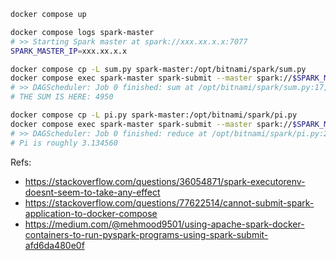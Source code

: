```sh
docker compose up

docker compose logs spark-master
# >> Starting Spark master at spark://xxx.xx.x.x:7077
SPARK_MASTER_IP=xxx.xx.x.x

docker compose cp -L sum.py spark-master:/opt/bitnami/spark/sum.py
docker compose exec spark-master spark-submit --master spark://$SPARK_MASTER_IP:7077 sum.py
# >> DAGScheduler: Job 0 finished: sum at /opt/bitnami/spark/sum.py:17, took 6.407227 s
# THE SUM IS HERE: 4950

docker compose cp -L pi.py spark-master:/opt/bitnami/spark/pi.py
docker compose exec spark-master spark-submit --master spark://$SPARK_MASTER_IP:7077 pi.py
# >> DAGScheduler: Job 0 finished: reduce at /opt/bitnami/spark/pi.py:24, took 6.588161 s
# Pi is roughly 3.134560
```

Refs:
- https://stackoverflow.com/questions/36054871/spark-executorenv-doesnt-seem-to-take-any-effect
- https://stackoverflow.com/questions/77622514/cannot-submit-spark-application-to-docker-compose
- https://medium.com/@mehmood9501/using-apache-spark-docker-containers-to-run-pyspark-programs-using-spark-submit-afd6da480e0f
